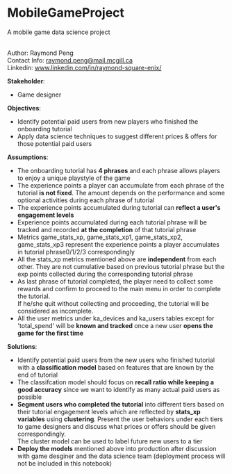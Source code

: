 # MobileGameProject
A mobile game data science project 

<br> Author: Raymond Peng 
<br> Contact Info: raymond.peng@mail.mcgill.ca
<br> Linkedin: www.linkedin.com/in/raymond-square-enix/

<b>Stakeholder</b>:
   - Game designer

<b>Objectives</b>:
   - Identify potential paid users from new players who finished the onboarding tutorial
   - Apply data science techniques to suggest different prices & offers for those potential paid users
   
<b>Assumptions</b>:
   - The onboarding tutorial has <b>4 phrases</b> and each phrase allows players to enjoy a unique playstyle of the game
   - The experience points a player can accumulate from each phrase of the tutorial <b>is not fixed</b>. The amount depends on the performance and some optional activities during each phrase of tutorial
   - The experience points accumulated during tutorial can <b>reflect a user's engagement levels</b>
   - Experience points accumulated during each tutorial phrase will be tracked and recorded <b>at the completion</b> of that tutorial phrase
   - Metrics game_stats_xp, game_stats_xp1, game_stats_xp2, game_stats_xp3 represent the experience points a player accumulates in tutorial phrase0/1/2/3 correspondingly
   - All the stats_xp metrics mentioned above are <b>independent</b> from each other. They are not cumulative based on previous tutorial phrase but the exp points collected during the corresponding tutorial phrase
   - As last phrase of tutorial completed, the player need to collect some rewards and confirm to proceed to the main menu in order to complete the tutorial. <br>If he/she quit without collecting and proceeding, the tutorial will be considered as incomplete. 
   - All the user metrics under ka_devices and ka_users tables except for 'total_spend' will be <b>known and tracked</b> once a new user <b>opens the game for the first time</b>
   
<b>Solutions</b>:
   - Identify potential paid users from the new users who finished tutorial with a <b>classification model</b> based on features that are known by the end of tutorial
   - The classifcation model should focus on <b>recall ratio while keeping a good accuracy</b> since we want to identify as many actual paid users as possible
   - <b>Segment users who completed the tutorial</b> into different tiers based on their tutorial engagement levels which are reflected by <b>stats_xp variables</b> using <b>clustering</b>. Present the user behaviors under each tiers to game designers and discuss what prices or offers should be given correspondingly. <br>The cluster model can be used to label future new users to a tier
   - <b>Deploy the models</b> mentioned above into production after discussion with game desginer and the data science team (deployment process will not be included in this notebook)
